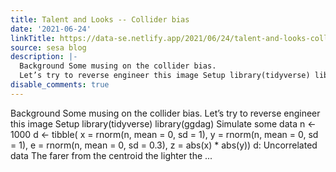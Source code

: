 ```yaml
---
title: Talent and Looks -- Collider bias
date: '2021-06-24'
linkTitle: https://data-se.netlify.app/2021/06/24/talent-and-looks-collider-bias/
source: sesa blog
description: |-
  Background Some musing on the collider bias.
  Let’s try to reverse engineer this image Setup library(tidyverse) library(ggdag) Simulate some data n &lt;- 1000 d &lt;- tibble( x = rnorm(n, mean = 0, sd = 1), y = rnorm(n, mean = 0, sd = 1), e = rnorm(n, mean = 0, sd = 0.3), z = abs(x) * abs(y)) d: Uncorrelated data The farer from the centroid the lighter the ...
disable_comments: true
---
```

Background Some musing on the collider bias.
Let’s try to reverse engineer this image Setup library(tidyverse) library(ggdag) Simulate some data n &lt;- 1000 d &lt;- tibble( x = rnorm(n, mean = 0, sd = 1), y = rnorm(n, mean = 0, sd = 1), e = rnorm(n, mean = 0, sd = 0.3), z = abs(x) * abs(y)) d: Uncorrelated data The farer from the centroid the lighter the ...